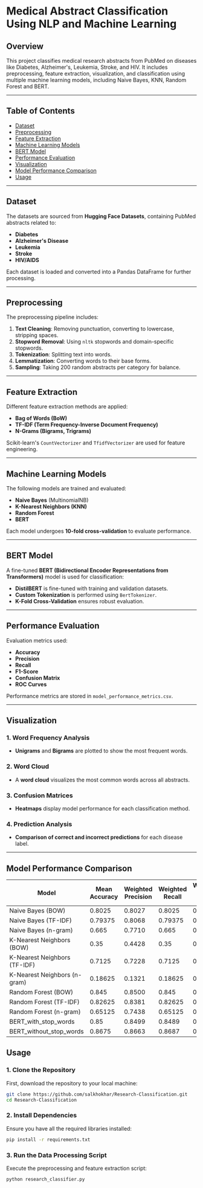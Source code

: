 # Medical Abstract Classification Using NLP and Machine Learning

## Overview

This project classifies medical research abstracts from PubMed on diseases like Diabetes, Alzheimer's, Leukemia, Stroke, and HIV. It includes preprocessing, feature extraction, visualization, and classification using multiple machine learning models, including Naive Bayes, KNN, Random Forest and BERT.

---

## Table of Contents

- [Dataset](#dataset)
- [Preprocessing](#preprocessing)
- [Feature Extraction](#feature-extraction)
- [Machine Learning Models](#machine-learning-models)
- [BERT Model](#bert-model)
- [Performance Evaluation](#performance-evaluation)
- [Visualization](#visualization)
- [Model Performance Comparison](#model-performance-comparison)
- [Usage](#usage)

---

## Dataset

The datasets are sourced from **Hugging Face Datasets**, containing PubMed abstracts related to:
- **Diabetes**
- **Alzheimer's Disease**
- **Leukemia**
- **Stroke**
- **HIV/AIDS**

Each dataset is loaded and converted into a Pandas DataFrame for further processing.

---

## Preprocessing

The preprocessing pipeline includes:
1. **Text Cleaning**: Removing punctuation, converting to lowercase, stripping spaces.
2. **Stopword Removal**: Using `nltk` stopwords and domain-specific stopwords.
3. **Tokenization**: Splitting text into words.
4. **Lemmatization**: Converting words to their base forms.
5. **Sampling**: Taking 200 random abstracts per category for balance.

---

## Feature Extraction

Different feature extraction methods are applied:
- **Bag of Words (BoW)**
- **TF-IDF (Term Frequency-Inverse Document Frequency)**
- **N-Grams (Bigrams, Trigrams)**

Scikit-learn's `CountVectorizer` and `TfidfVectorizer` are used for feature engineering.

---

## Machine Learning Models

The following models are trained and evaluated:
- **Naive Bayes** (MultinomialNB)
- **K-Nearest Neighbors (KNN)**
- **Random Forest**
- **BERT**

Each model undergoes **10-fold cross-validation** to evaluate performance.

---

## BERT Model

A fine-tuned **BERT (Bidirectional Encoder Representations from Transformers)** model is used for classification:
- **DistilBERT** is fine-tuned with training and validation datasets.
- **Custom Tokenization** is performed using `BertTokenizer`.
- **K-Fold Cross-Validation** ensures robust evaluation.

---

## Performance Evaluation

Evaluation metrics used:
- **Accuracy**
- **Precision**
- **Recall**
- **F1-Score**
- **Confusion Matrix**
- **ROC Curves**

Performance metrics are stored in `model_performance_metrics.csv`.

---

## Visualization

### 1. Word Frequency Analysis
- **Unigrams** and **Bigrams** are plotted to show the most frequent words.

### 2. Word Cloud
- A **word cloud** visualizes the most common words across all abstracts.

### 3. Confusion Matrices
- **Heatmaps** display model performance for each classification method.

### 4. Prediction Analysis
- **Comparison of correct and incorrect predictions** for each disease label.

---

## Model Performance Comparison

| Model                          | Mean Accuracy | Weighted Precision | Weighted Recall | Weighted F1-Score |
|--------------------------------|--------------|--------------------|----------------|------------------|
| Naive Bayes (BOW)             | 0.8025       | 0.8027             | 0.8025         | 0.8023           |
| Naive Bayes (TF-IDF)          | 0.79375      | 0.8068             | 0.79375        | 0.7952           |
| Naive Bayes (n-gram)          | 0.665        | 0.7710             | 0.665          | 0.6659           |
| K-Nearest Neighbors (BOW)     | 0.35         | 0.4428             | 0.35           | 0.3377           |
| K-Nearest Neighbors (TF-IDF)  | 0.7125       | 0.7228             | 0.7125         | 0.7089           |
| K-Nearest Neighbors (n-gram)  | 0.18625      | 0.1321             | 0.18625        | 0.1236           |
| Random Forest (BOW)           | 0.845        | 0.8500             | 0.845          | 0.8428           |
| Random Forest (TF-IDF)        | 0.82625      | 0.8381             | 0.82625        | 0.8253           |
| Random Forest (n-gram)        | 0.65125      | 0.7438             | 0.65125        | 0.6511           |
| BERT_with_stop_words          | 0.85         | 0.8499             | 0.8489         | 0.8447           |
| BERT_without_stop_words       | 0.8675       | 0.8663             | 0.8687         | 0.8637           |



## Usage

### 1. Clone the Repository

First, download the repository to your local machine:

```sh
git clone https://github.com/salkhokhar/Research-Classification.git
cd Research-Classification
```

### 2. Install Dependencies
Ensure you have all the required libraries installed:

```sh
pip install -r requirements.txt
```

### 3. Run the Data Processing Script
Execute the preprocessing and feature extraction script:

```sh
python research_classifier.py
```

